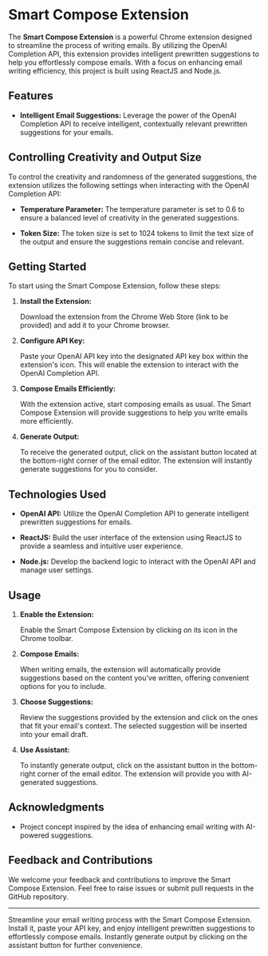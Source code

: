 # Smart Compose Extension

The **Smart Compose Extension** is a powerful Chrome extension designed to streamline the process of writing emails. By utilizing the OpenAI Completion API, this extension provides intelligent prewritten suggestions to help you effortlessly compose emails. With a focus on enhancing email writing efficiency, this project is built using ReactJS and Node.js.

## Features

- **Intelligent Email Suggestions:** Leverage the power of the OpenAI Completion API to receive intelligent, contextually relevant prewritten suggestions for your emails.

## Controlling Creativity and Output Size

To control the creativity and randomness of the generated suggestions, the extension utilizes the following settings when interacting with the OpenAI Completion API:

- **Temperature Parameter:** The temperature parameter is set to 0.6 to ensure a balanced level of creativity in the generated suggestions.

- **Token Size:** The token size is set to 1024 tokens to limit the text size of the output and ensure the suggestions remain concise and relevant.

## Getting Started

To start using the Smart Compose Extension, follow these steps:

1. **Install the Extension:**

   Download the extension from the Chrome Web Store (link to be provided) and add it to your Chrome browser.

2. **Configure API Key:**

   Paste your OpenAI API key into the designated API key box within the extension's icon. This will enable the extension to interact with the OpenAI Completion API.

3. **Compose Emails Efficiently:**

   With the extension active, start composing emails as usual. The Smart Compose Extension will provide suggestions to help you write emails more efficiently.

4. **Generate Output:**

   To receive the generated output, click on the assistant button located at the bottom-right corner of the email editor. The extension will instantly generate suggestions for you to consider.

## Technologies Used

- **OpenAI API:** Utilize the OpenAI Completion API to generate intelligent prewritten suggestions for emails.

- **ReactJS:** Build the user interface of the extension using ReactJS to provide a seamless and intuitive user experience.

- **Node.js:** Develop the backend logic to interact with the OpenAI API and manage user settings.

## Usage

1. **Enable the Extension:**

   Enable the Smart Compose Extension by clicking on its icon in the Chrome toolbar.

2. **Compose Emails:**

   When writing emails, the extension will automatically provide suggestions based on the content you've written, offering convenient options for you to include.

3. **Choose Suggestions:**

   Review the suggestions provided by the extension and click on the ones that fit your email's context. The selected suggestion will be inserted into your email draft.

4. **Use Assistant:**

   To instantly generate output, click on the assistant button in the bottom-right corner of the email editor. The extension will provide you with AI-generated suggestions.

## Acknowledgments

- Project concept inspired by the idea of enhancing email writing with AI-powered suggestions.



## Feedback and Contributions

We welcome your feedback and contributions to improve the Smart Compose Extension. Feel free to raise issues or submit pull requests in the GitHub repository.

---

Streamline your email writing process with the Smart Compose Extension. Install it, paste your API key, and enjoy intelligent prewritten suggestions to effortlessly compose emails. Instantly generate output by clicking on the assistant button for further convenience.
